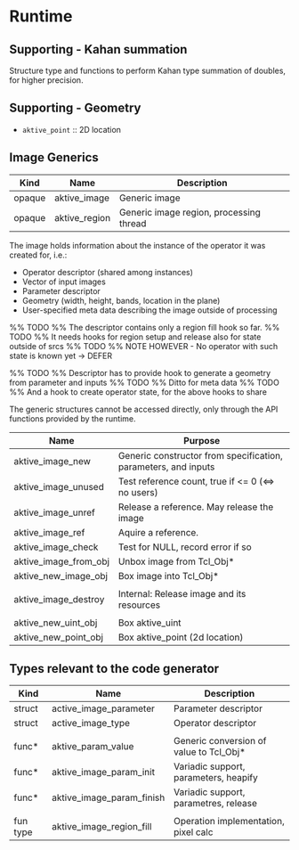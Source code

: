 # Runtime

## Supporting - Kahan summation

Structure type and functions to perform Kahan type summation of doubles, for higher precision.

## Supporting - Geometry

  - `aktive_point` :: 2D location

## Image Generics

|Kind    |Name          |Description                                    |
|---     |---           |---                                            |
|opaque  |aktive_image  |Generic image                                  |
|opaque  |aktive_region |Generic image region, processing thread        |

The image holds information about the instance of the operator it was created for, i.e.:

  - Operator descriptor (shared among instances)
  - Vector of input images
  - Parameter descriptor
  - Geometry (width, height, bands, location in the plane)
  - User-specified meta data describing the image outside of processing

%% TODO %% The descriptor contains only a region fill hook so far.
%% TODO %% It needs hooks for region setup and release also for state outside of srcs
%% TODO %% NOTE HOWEVER - No operator with such state is known yet -> DEFER

%% TODO %% Descriptor has to provide hook to generate a geometry from parameter and inputs
%% TODO %% Ditto for meta data
%% TODO %% And a hook to create operator state, for the above hooks to share

The generic structures cannot be accessed directly, only through the API functions provided by the
runtime.

|Name                   |Purpose                                                        |
|---                    |---                                                            |
|aktive_image_new       |Generic constructor from specification, parameters, and inputs |
|aktive_image_unused    |Test reference count, true if <= 0 (<=> no users)              |
|aktive_image_unref     |Release a reference. May release the image                     |
|aktive_image_ref       |Aquire a reference.                                            |
|aktive_image_check     |Test for NULL, record error if so                              |
|aktive_image_from_obj  |Unbox image from Tcl_Obj*                                      |
|aktive_new_image_obj   |Box image into Tcl_Obj*                                        |
|                       |                                                               |
|aktive_image_destroy   |Internal: Release image and its resources                      |
|                       |                                                               |
|aktive_new_uint_obj    |Box aktive_uint                                                |
|aktive_new_point_obj   |Box aktive_point (2d location)                                 |


## Types relevant to the code generator

|Kind    |Name                          |Description                                    |
|---     |---                           |---                                            |
|struct  |active_image_parameter        |Parameter descriptor                           |
|struct  |active_image_type             |Operator descriptor                            |
|        |                              |                                               |
|func*   |aktive_param_value            |Generic conversion of value to Tcl_Obj*        |
|func*   |aktive_image_param_init       |Variadic support, parameters, heapify          |
|func*   |aktive_image_param_finish     |Variadic support, parametres, release          |
|        |                              |                                               |
|fun type|aktive_image_region_fill      |Operation implementation, pixel calc           |
